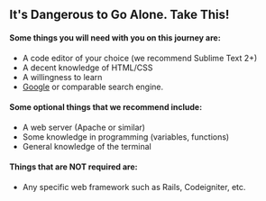 ## It's Dangerous to Go Alone. Take This!
#### Some things you will need with you on this journey are:
*   A code editor of your choice (we recommend Sublime Text 2+)
*   A decent knowledge of HTML/CSS
*   A willingness to learn
*   [Google](https://google.com) or comparable search engine.

#### Some optional things that we recommend include:
*   A web server (Apache or similar)
*   Some knowledge in programming (variables, functions)
*   General knowledge of the terminal

#### Things that are **NOT** required are:
*   Any specific web framework such as Rails, Codeigniter, etc.